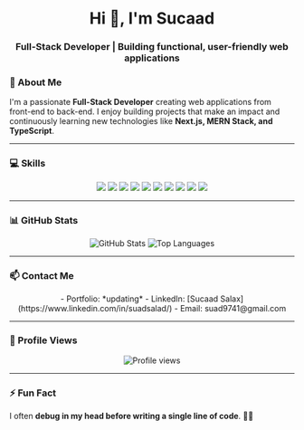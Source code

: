 <h1 align="center">Hi 👋, I'm Sucaad</h1>
<h3 align="center">Full-Stack Developer | Building functional, user-friendly web applications</h3>

### 🌱 About Me
I'm a passionate **Full-Stack Developer** creating web applications from front-end to back-end. I enjoy building projects that make an impact and continuously learning new technologies like **Next.js, MERN Stack, and TypeScript**.

---

### 💻 Skills
<p align="center">
  <img src="https://img.shields.io/badge/HTML5-E34F26?style=for-the-badge&logo=html5&logoColor=white"/>
  <img src="https://img.shields.io/badge/CSS3-1572B6?style=for-the-badge&logo=css3&logoColor=white"/>
  <img src="https://img.shields.io/badge/JavaScript-F7DF1E?style=for-the-badge&logo=javascript&logoColor=black"/>
  <img src="https://img.shields.io/badge/React-61DAFB?style=for-the-badge&logo=react&logoColor=black"/>
  <img src="https://img.shields.io/badge/Node.js-339933?style=for-the-badge&logo=node.js&logoColor=white"/>
  <img src="https://img.shields.io/badge/Express-000000?style=for-the-badge&logo=express&logoColor=white"/>
  <img src="https://img.shields.io/badge/MongoDB-47A248?style=for-the-badge&logo=mongodb&logoColor=white"/>
  <img src="https://img.shields.io/badge/Git-F05032?style=for-the-badge&logo=git&logoColor=white"/>
  <img src="https://img.shields.io/badge/Figma-F24E1E?style=for-the-badge&logo=figma&logoColor=white"/>
  <img src="https://img.shields.io/badge/TailwindCSS-06B6D4?style=for-the-badge&logo=tailwind-css&logoColor=white"/>
</p>

---

### 📊 GitHub Stats
<p align="center">
  <img src="https://github-readme-stats.vercel.app/api?username=sucaadsalaadcis&show_icons=true&theme=radical&hide_border=true" alt="GitHub Stats"/>
  <img src="https://github-readme-stats.vercel.app/api/top-langs/?username=sucaadsalaadcis&layout=compact&theme=radical&hide_border=true" alt="Top Languages"/>
</p>

---

### 📫 Contact Me
<p align="center">
- Portfolio: *updating*  
- LinkedIn: [Sucaad Salax](https://www.linkedin.com/in/suadsalad/)  
- Email: suad9741@gmail.com
</p>

---

### 👀 Profile Views
<p align="center">
  <img src="https://komarev.com/ghpvc/?username=sucaadsalaadcis&color=blue" alt="Profile views" />
</p>

---

### ⚡ Fun Fact
I often **debug in my head before writing a single line of code**. 🧠💡
